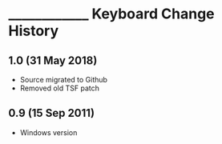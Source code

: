 ____________ Keyboard Change History
=======================

1.0 (31 May 2018)
-----------------
* Source migrated to Github
* Removed old TSF patch

0.9 (15 Sep 2011)
-----------------
* Windows version
